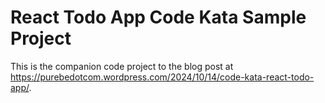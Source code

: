 # React Todo App Code Kata Sample Project

This is the companion code project to the blog post at https://purebedotcom.wordpress.com/2024/10/14/code-kata-react-todo-app/.
